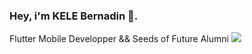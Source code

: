 ### Hey, i'm KELE Bernadin 👋.

Flutter Mobile Developper && Seeds of Future Alumni
![](https://github-readme-stats.vercel.app/api?username=bernadinkele&count_private=true&show_icons=true&bg_color=0D1117&border_radius=0&hide_title=true&text_color=FFF&icon_color=296ECA&)


